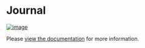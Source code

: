 # Journal

[![image](https://travis-ci.org/oncue/journal.svg)](https://travis-ci.org/oncue/journal)

Please [view the documentation](http://oncue.github.io/journal/) for more information.
